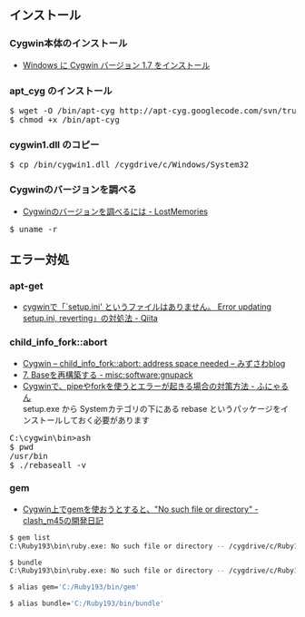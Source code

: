 ## インストール

### Cygwin本体のインストール

- [Windows に Cygwin バージョン 1.7 をインストール](http://www.kkaneko.com/rinkou/cygwin/cygwin.html)

### apt_cyg のインストール

<pre>
$ wget -O /bin/apt-cyg http://apt-cyg.googlecode.com/svn/trunk/apt-cyg
$ chmod +x /bin/apt-cyg
</pre>

### cygwin1.dll のコピー

<pre>
$ cp /bin/cygwin1.dll /cygdrive/c/Windows/System32
</pre>

### Cygwinのバージョンを調べる

- [Cygwinのバージョンを調べるには - LostMemories](http://trialpc.net/blog/2008/02/cygwin-3.php)
<pre>$ uname -r</pre>

## エラー対処

### apt-get

- [cygwinで「`setup.ini' というファイルはありません。 Error updating setup.ini, reverting」の対処法 - Qiita](http://qiita.com/DQNEO/items/f49d5a534eee6c3352a8)

### child_info_fork::abort

- [Cygwin – child_info_fork::abort: address space needed – みずさわblog](http://mizusawa-blog.freelance.ne.jp/articles/2012/07/12/cygwin-address-space-needed.html)
- [7. Baseを再構築する - misc:software:gnupack](http://blechmusik.xii.jp/misc/wiliki.cgi?misc%3Asoftware%3Agnupack#H-14bp5hx)
- [Cygwinで、pipeやforkを使うとエラーが起きる場合の対策方法 - ふにゃるん](http://d.hatena.ne.jp/Wacky/20050807/1123386765)  
  setup.exe から Systemカテゴリの下にある rebase というパッケージをインストールしておく必要があります
<pre>
C:\cygwin\bin>ash
$ pwd
/usr/bin
$ ./rebaseall -v
</pre>

### gem

- [Cygwin上でgemを使おうとすると、"No such file or directory" - clash_m45の開発日記](http://d.hatena.ne.jp/clash_m45/20120222/1329901431)
```bash
$ gem list
C:\Ruby193\bin\ruby.exe: No such file or directory -- /cygdrive/c/Ruby193/bin/gem (LoadError)

$ bundle
C:\Ruby193\bin\ruby.exe: No such file or directory -- /cygdrive/c/Ruby193/bin/bundle (LoadError)

$ alias gem='C:/Ruby193/bin/gem'

$ alias bundle='C:/Ruby193/bin/bundle'
```
